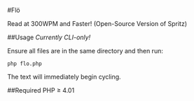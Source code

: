 #Flö

Read at 300WPM and Faster! (Open-Source Version of Spritz)


##Usage
*Currently CLI-only!*

Ensure all files are in the same directory and then run:

    php flo.php
    
The text will immediately begin cycling.

##Required
PHP ≥ 4.01 
